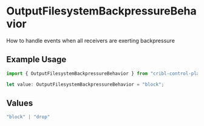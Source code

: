 # OutputFilesystemBackpressureBehavior

How to handle events when all receivers are exerting backpressure

## Example Usage

```typescript
import { OutputFilesystemBackpressureBehavior } from "cribl-control-plane/models";

let value: OutputFilesystemBackpressureBehavior = "block";
```

## Values

```typescript
"block" | "drop"
```